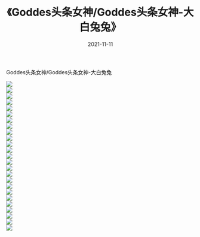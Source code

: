 ﻿---
layout: post
title:  《Goddes头条女神/Goddes头条女神-大白兔兔》
date:   2021-11-11
img: http://img.660000.xyz/Sharelink/网络美图/2021/Goddes头条女神/Goddes头条女神-大白兔兔/000.jpg
categories: [美女, 清纯, 唯美]
---

Goddes头条女神/Goddes头条女神-大白兔兔

 ![](http://img.660000.xyz/Sharelink/网络美图/2021/Goddes头条女神/Goddes头条女神-大白兔兔/001.jpg) <br>![](http://img.660000.xyz/Sharelink/网络美图/2021/Goddes头条女神/Goddes头条女神-大白兔兔/002.jpg) <br>![](http://img.660000.xyz/Sharelink/网络美图/2021/Goddes头条女神/Goddes头条女神-大白兔兔/003.jpg) <br>![](http://img.660000.xyz/Sharelink/网络美图/2021/Goddes头条女神/Goddes头条女神-大白兔兔/004.jpg) <br>![](http://img.660000.xyz/Sharelink/网络美图/2021/Goddes头条女神/Goddes头条女神-大白兔兔/005.jpg) <br>![](http://img.660000.xyz/Sharelink/网络美图/2021/Goddes头条女神/Goddes头条女神-大白兔兔/006.jpg) <br>![](http://img.660000.xyz/Sharelink/网络美图/2021/Goddes头条女神/Goddes头条女神-大白兔兔/007.jpg) <br>![](http://img.660000.xyz/Sharelink/网络美图/2021/Goddes头条女神/Goddes头条女神-大白兔兔/008.jpg) <br>![](http://img.660000.xyz/Sharelink/网络美图/2021/Goddes头条女神/Goddes头条女神-大白兔兔/009.jpg) <br>![](http://img.660000.xyz/Sharelink/网络美图/2021/Goddes头条女神/Goddes头条女神-大白兔兔/010.jpg) <br>![](http://img.660000.xyz/Sharelink/网络美图/2021/Goddes头条女神/Goddes头条女神-大白兔兔/011.jpg) <br>![](http://img.660000.xyz/Sharelink/网络美图/2021/Goddes头条女神/Goddes头条女神-大白兔兔/012.jpg) <br>![](http://img.660000.xyz/Sharelink/网络美图/2021/Goddes头条女神/Goddes头条女神-大白兔兔/013.jpg) <br>![](http://img.660000.xyz/Sharelink/网络美图/2021/Goddes头条女神/Goddes头条女神-大白兔兔/014.jpg) <br>![](http://img.660000.xyz/Sharelink/网络美图/2021/Goddes头条女神/Goddes头条女神-大白兔兔/015.jpg) <br>![](http://img.660000.xyz/Sharelink/网络美图/2021/Goddes头条女神/Goddes头条女神-大白兔兔/016.jpg) <br>![](http://img.660000.xyz/Sharelink/网络美图/2021/Goddes头条女神/Goddes头条女神-大白兔兔/017.jpg) <br>![](http://img.660000.xyz/Sharelink/网络美图/2021/Goddes头条女神/Goddes头条女神-大白兔兔/018.jpg) <br>![](http://img.660000.xyz/Sharelink/网络美图/2021/Goddes头条女神/Goddes头条女神-大白兔兔/019.jpg) <br>![](http://img.660000.xyz/Sharelink/网络美图/2021/Goddes头条女神/Goddes头条女神-大白兔兔/020.jpg) <br>![](http://img.660000.xyz/Sharelink/网络美图/2021/Goddes头条女神/Goddes头条女神-大白兔兔/021.jpg) <br>![](http://img.660000.xyz/Sharelink/网络美图/2021/Goddes头条女神/Goddes头条女神-大白兔兔/022.jpg) <br>![](http://img.660000.xyz/Sharelink/网络美图/2021/Goddes头条女神/Goddes头条女神-大白兔兔/023.jpg) <br>![](http://img.660000.xyz/Sharelink/网络美图/2021/Goddes头条女神/Goddes头条女神-大白兔兔/024.jpg) <br>![](http://img.660000.xyz/Sharelink/网络美图/2021/Goddes头条女神/Goddes头条女神-大白兔兔/025.jpg) <br>